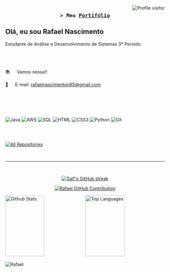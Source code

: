 <!--
<h2 align="center">
  Bem-Vindo!
  <img src="https://media.giphy.com/media/hvRJCLFzcasrR4ia7z/giphy.gif" width="28">
</h2>
-->

<!--
<p align="center">
  <a href="https://github.com/rafaelnascimentodevs"><img src="https://readme-typing-svg.herokuapp.com/?lines=Self%20Taught%20Programmer;Front%20End%20Developer;1.5%2B%20years%20of%20coding%20experience;Always%20learning%20new%20things&center=true&width=380&height=45"></a>
</p>

 -->

<a href="https://komarev.com/ghpvc/?username=alsiam">
  <img align="right" src="https://komarev.com/ghpvc/?username=rafaelnascimentodevs&label=Visitors&color=0e75b6&style=flat" alt="Profile visitor" />
</a>


<!-- Intro  -->
<h3 align="center">
        <samp>&gt; Meu 
                <b><a target="_blank" href="https://rafaelnascimentodevs.github.io/portifolio/">Portifólio</a></b>
        </samp>
</h3>


<p align="center"> 
  <samp>
   <h2>Olá, eu sou Rafael Nascimento</h2> 
   <p> Estudante de Análise e Desenvolvimento de Sistemas 3º Período</p>    
  </samp>
</p>
<br/>

 # 
 
 :books: &emsp; Vamos nessa!! <br/><br/>
 📧 &emsp; E-mail: rafaelnascimenton65@gmail.com<br/><br/>

</p>

<br/>
<br/>

## 

![Java](https://img.shields.io/badge/java-%23ED8B00.svg?style=for-the-badge&logo=openjdk&logoColor=white)
![AWS](https://img.shields.io/badge/Amazon_AWS-FF9900?style=for-the-badge&logo=amazonaws&logoColor=white
)
![SQL](https://img.shields.io/badge/Sqlite-003B57?style=for-the-badge&logo=sqlite&logoColor=white
)
![HTML](https://img.shields.io/badge/HTML5-E34F26?style=for-the-badge&logo=html5&logoColor=white)
![CSS3](https://img.shields.io/badge/CSS3-1572B6?style=for-the-badge&logo=css3&logoColor=white)
![Python](https://img.shields.io/badge/python-3670A0?style=for-the-badge&logo=python&logoColor=ffdd54)
![Git](https://img.shields.io/badge/Git-F05032?style=for-the-badge&logo=git&logoColor=white)

<br/>

##

<p align="left">
  <a href="https://github.com/rafaelnascimentodevs?tab=repositories" target="_blank"><img alt="All Repositories" title="All Repositories" src="https://img.shields.io/badge/-All%20Repos-2962FF?style=for-the-badge&logo=koding&logoColor=white"/></a>
</p>

<br/>
<hr/>
<br/>

<p align="center">
  <a href="https://github.com/rafaelnascimentodevs">
    <img src="https://github-readme-streak-stats.herokuapp.com/?user=rafaelnascimentodevs&theme=radical&border=7F3FBF&background=0D1117" alt="Saif's GitHub streak"/>
  </a>
</p>

<p align="center">
  <a href="https://github.com/rafaelnascimentodevs">
    <img src="https://github-profile-summary-cards.vercel.app/api/cards/profile-details?username=rafaelnascimentodevs&theme=radical" alt="Rafael GitHub Contribution"/>
  </a>
</p>

<a> 
    <a href="https://github.com/rafaelnascimentodevs"><img alt="Github Stats" src="https://denvercoder1-github-readme-stats.vercel.app/api?username=rafaelnascimentodevs&show_icons=true&count_private=true&theme=react&border_color=7F3FBF&bg_color=0D1117&title_color=F85D7F&icon_color=F8D866" height="192px" width="49.5%"/></a>
  <a href="https://github.com/rafaelnascimetodevs"><img alt="Top Languages" src="https://denvercoder1-github-readme-stats.vercel.app/api/top-langs/?username=rafaelnascimentodevs&langs_count=8&layout=compact&theme=react&border_color=7F3FBF&bg_color=0D1117&title_color=F85D7F&icon_color=F8D866" height="192px" width="49.5%"/></a>
  <br/>
</a>


![Rafael](https://github-readme-activity-graph.vercel.app/graph?username=rafaelnascimentodevs&custom_title=%20Rafael%20GitHub%20Activity%20Graph&bg_color=0D1117&color=7F3FBF&line=7F3FBF&point=7F3FBF&area_color=FFFFFF&title_color=FFFFFF&area=true)
